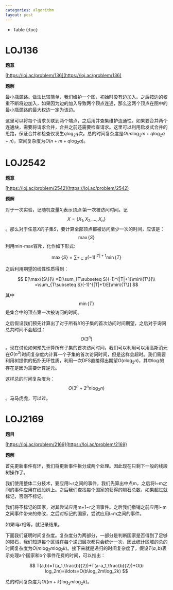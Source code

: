 ```yaml
---
categories: algorithm
layout: post
---
```


- Table
{:toc}

# LOJ136

**题意**

[https://loj.ac/problem/136](https://loj.ac/problem/136)

**题解**

最小瓶颈路。做法比较简单，我们维护一个图，初始时没有边加入。之后按边的权重不断将边加入，如果因为边的加入导致两个顶点连通，那么这两个顶点在图中的最小瓶颈路的最大权边一定为该边。

这里可以将每个请求关联到两个端点，之后用并查集维护连通性。如果要合并两个连通块，需要将请求合并，合并之前还需要检查请求。这里可以利用启发式合并的思路，保证合并和检查仅发生$q\log_2q$次。总的时间复杂度是$O(m\log_2m+q\log_2q+n)$，空间复杂度为$O(n+m+q\log_2q)$。


# LOJ2542

**题意**

[https://loj.ac/problem/2542](https://loj.ac/problem/2542)

**题解**

对于一次实验，记随机变量$X_i$表示顶点i第一次被访问时间。记
$$
X=\{X_1,X_2,\ldots, X_n\}
$$
。那么对于任意$X$的子集$S$，要计算全部顶点都被访问至少一次的时间，应该是：
$$
\max\{S\}
$$
利用min-max容斥，化作如下形式:


$$
\max\{S\}=\sum_{T\subseteq S}(-1)^{|T|+1}\min\{T\}
$$


之后利用期望的线性性质得到：


$$
E[\max\{S\}]\\
=E[\sum_{T\subseteq S}(-1)^{|T|+1}\min\{T\}]\\
=\sum_{T\subseteq S}(-1)^{|T|+1}E[\min\{T\}]
$$


其中
$$
\min\{T\}
$$
是集合中的顶点第一次被访问的时间。

之后假设我们预先计算出了对于所有$X$的子集的首次访问时间期望，之后对于询问总共时间不会超过：
$$
O(3^n)
$$
。现在讨论如何预先计算所有子集的首次访问时间，我们可以利用可以用高斯消元在$O(n^3)$时间复杂度内计算一个子集的首次访问时间，但是这样会超时。我们需要利用树提供的拓扑无环性质，利用一次DFS直接得出期望$O(n\log_2n)$，其中$\log$的存在是因为需要计算逆元。

这样总的时间复杂度为：
$$
O(3^n+2^nn\log_2n)
$$
。马马虎虎，可以过。


# LOJ2169

**题目**

[https://loj.ac/problem/2169](https://loj.ac/problem/2169)

**题解**

首先更新事件有环，我们将更新事件拆分成两个处理。因此现在只剩下一般的线段树操作了。

我们使用整体二分技术，要应用l~r之间的事件，我们先算出中点m，之后将l~m之间的事件应用在线段树上。之后我们查找每个国家的获得的陨石总数，如果超过就标记，否则不标记。

我们将不标记的国家，对其尝试应用m+1~r之间事件。之后我们撤销之前应用l~m之间事件带来的修改，之后对标记的国家，尝试应用l~m之间的事件。

如果l与r相等，就记录结果。

下面我们证明时间复杂度。复杂度分为两部分，一部分是判断国家是否得到了足够的陨石，我们知道每个区域在每个递归层次都只会统计一次，因此统计区域的总的时间复杂度为$O(m\log_2m\log_2k)$。接下来就是递归的时间复杂度了，假设$T(a,b)$表示处理a个国家和b个事件花费的时间，可以推出：


$$
T(a,b)=T(a_1,\frac{b}{2})+T(a-a_1,\frac{b}{2})+O(b
log_2m)=\ldots=O(b\log_2m\log_2k)
$$

总的时间复杂度为$O((m+k)\log_2m\log_2k)$。
